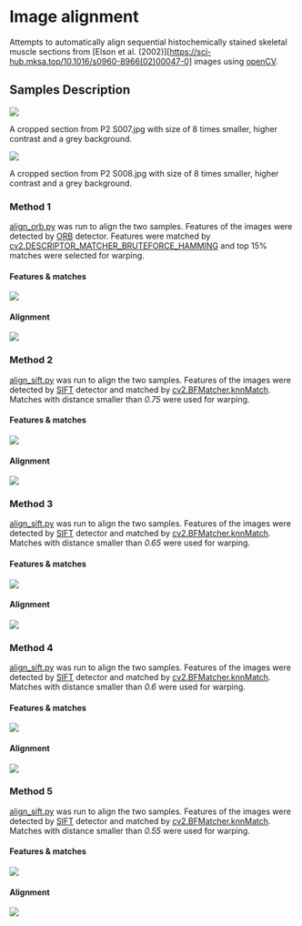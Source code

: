 # Image alignment
Attempts to automatically align sequential histochemically stained skeletal muscle sections from [Elson et al. (2002)][https://sci-hub.mksa.top/10.1016/s0960-8966(02)00047-0] images using [openCV](https://opencv.org/).

## Samples Description 
![](sec1_con_resized.png)

A cropped section from P2 S007.jpg with size of 8 times smaller, higher contrast and a grey background.

![](sec2_con_resized.png)

A cropped section from P2 S008.jpg with size of 8 times smaller, higher contrast and a grey background.

### Method 1
[align_orb.py](align_orb.py) was run to align the two samples. Features of the images were detected by [ORB](https://docs.opencv.org/master/d1/d89/tutorial_py_orb.html) detector. Features were matched by [cv2.DESCRIPTOR_MATCHER_BRUTEFORCE_HAMMING](https://docs.opencv.org/3.4/db/d39/classcv_1_1DescriptorMatcher.html) and top 15% matches were selected for warping.

#### Features & matches
![](results/matches_orb.jpg)
#### Alignment
![](results/aligned_orb.jpg)

### Method 2
[align_sift.py](align_sift.py) was run to align the two samples. Features of the images were detected by [SIFT](https://docs.opencv.org/master/da/df5/tutorial_py_sift_intro.html) detector and matched by [cv2.BFMatcher.knnMatch](https://docs.opencv.org/master/d3/da1/classcv_1_1BFMatcher.html). Matches with distance smaller than *0.75* were used for warping.
#### Features & matches
![](results/matches_075.jpg)
#### Alignment
![](results/aligned_075.jpg)

### Method 3
[align_sift.py](align_sift.py) was run to align the two samples. Features of the images were detected by [SIFT](https://docs.opencv.org/master/da/df5/tutorial_py_sift_intro.html) detector and matched by [cv2.BFMatcher.knnMatch](https://docs.opencv.org/master/d3/da1/classcv_1_1BFMatcher.html). Matches with distance smaller than *0.65* were used for warping.
#### Features & matches
![](results/matches_065.jpg)
#### Alignment
![](results/aligned_065.jpg)

### Method 4
[align_sift.py](align_sift.py) was run to align the two samples. Features of the images were detected by [SIFT](https://docs.opencv.org/master/da/df5/tutorial_py_sift_intro.html) detector and matched by [cv2.BFMatcher.knnMatch](https://docs.opencv.org/master/d3/da1/classcv_1_1BFMatcher.html). Matches with distance smaller than *0.6* were used for warping.
#### Features & matches
![](results/matches_060.jpg)
#### Alignment
![](results/aligned_060.jpg)

### Method 5
[align_sift.py](align_sift.py) was run to align the two samples. Features of the images were detected by [SIFT](https://docs.opencv.org/master/da/df5/tutorial_py_sift_intro.html) detector and matched by [cv2.BFMatcher.knnMatch](https://docs.opencv.org/master/d3/da1/classcv_1_1BFMatcher.html). Matches with distance smaller than *0.55* were used for warping.
#### Features & matches
![](results/matches_055.jpg)
#### Alignment
![](results/aligned_055.jpg)
